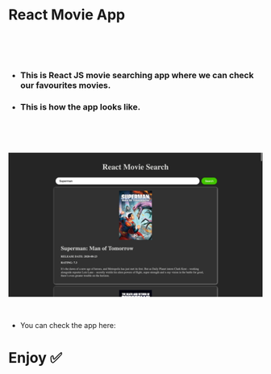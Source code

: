 # React Movie App

<br/>
<br/>
<br/>

- ### This is React JS movie searching app where we can check our favourites movies.

- ### This is how the app looks like.

<br/>
<br/>
<br/>

![Image](./public/image/react-movie-search.jpg)

<br/>

- You can check the app here:

# Enjoy ✅
